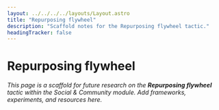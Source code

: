 ```yaml
---
layout: ../../../../layouts/Layout.astro
title: "Repurposing flywheel"
description: "Scaffold notes for the Repurposing flywheel tactic."
headingTracker: false
---
```

# Repurposing flywheel

_This page is a scaffold for future research on the **Repurposing flywheel** tactic within the Social & Community module. Add frameworks, experiments, and resources here._
